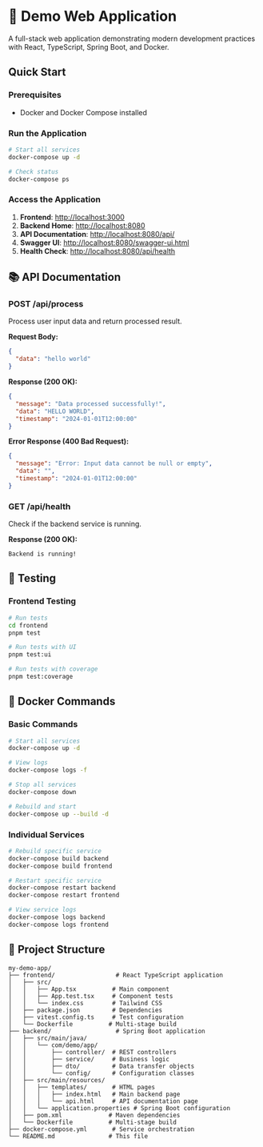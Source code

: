 # 🚀 Demo Web Application

A full-stack web application demonstrating modern development practices with React, TypeScript, Spring Boot, and Docker.

## Quick Start

### Prerequisites

- Docker and Docker Compose installed

### Run the Application

```bash
# Start all services
docker-compose up -d

# Check status
docker-compose ps
```

### Access the Application

1. **Frontend**: <http://localhost:3000>
2. **Backend Home**: <http://localhost:8080>
3. **API Documentation**: <http://localhost:8080/api/>
4. **Swagger UI**: <http://localhost:8080/swagger-ui.html>
5. **Health Check**: <http://localhost:8080/api/health>

## 📚 API Documentation

### POST /api/process

Process user input data and return processed result.

**Request Body:**

```json
{
  "data": "hello world"
}
```

**Response (200 OK):**

```json
{
  "message": "Data processed successfully!",
  "data": "HELLO WORLD",
  "timestamp": "2024-01-01T12:00:00"
}
```

**Error Response (400 Bad Request):**

```json
{
  "message": "Error: Input data cannot be null or empty",
  "data": "",
  "timestamp": "2024-01-01T12:00:00"
}
```

### GET /api/health

Check if the backend service is running.

**Response (200 OK):**

```
Backend is running!
```

## 🧪 Testing

### Frontend Testing

```bash
# Run tests
cd frontend
pnpm test

# Run tests with UI
pnpm test:ui

# Run tests with coverage
pnpm test:coverage
```

## 🐳 Docker Commands

### Basic Commands

```bash
# Start all services
docker-compose up -d

# View logs
docker-compose logs -f

# Stop all services
docker-compose down

# Rebuild and start
docker-compose up --build -d
```

### Individual Services

```bash
# Rebuild specific service
docker-compose build backend
docker-compose build frontend

# Restart specific service
docker-compose restart backend
docker-compose restart frontend

# View service logs
docker-compose logs backend
docker-compose logs frontend
```

## 📁 Project Structure

```
my-demo-app/
├── frontend/                 # React TypeScript application
│   ├── src/
│   │   ├── App.tsx          # Main component
│   │   ├── App.test.tsx     # Component tests
│   │   └── index.css        # Tailwind CSS
│   ├── package.json         # Dependencies
│   ├── vitest.config.ts     # Test configuration
│   └── Dockerfile          # Multi-stage build
├── backend/                  # Spring Boot application
│   ├── src/main/java/
│   │   └── com/demo/app/
│   │       ├── controller/  # REST controllers
│   │       ├── service/     # Business logic
│   │       ├── dto/         # Data transfer objects
│   │       └── config/      # Configuration classes
│   ├── src/main/resources/
│   │   ├── templates/       # HTML pages
│   │   │   ├── index.html   # Main backend page
│   │   │   └── api.html     # API documentation page
│   │   └── application.properties # Spring Boot configuration
│   ├── pom.xml             # Maven dependencies
│   └── Dockerfile          # Multi-stage build
├── docker-compose.yml       # Service orchestration
└── README.md               # This file
```
